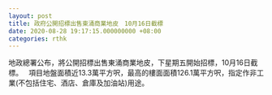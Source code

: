 ```yaml
---
layout: post
title: 政府公開招標出售東涌商業地皮　10月16日截標
date: 2020-08-28 19:17:15.000000000 +08:00
categories: rthk
---
```


地政總署公布，將公開招標出售東涌商業地皮，下星期五開始招標，10月16日截標。
 
項目地盤面積近13.3萬平方呎，最高的樓面面積126.1萬平方呎，指定作非工業(不包括住宅、酒店、倉庫及加油站)用途。
